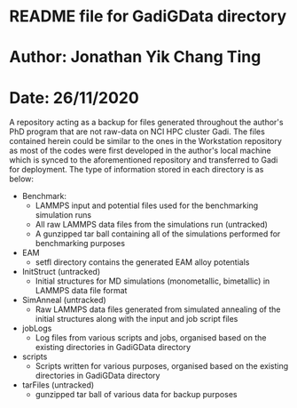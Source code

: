 # README file for GadiGData directory
# Author: Jonathan Yik Chang Ting
# Date: 26/11/2020

A repository acting as a backup for files generated throughout the author's PhD program that are not raw-data on NCI HPC cluster Gadi.
The files contained herein could be similar to the ones in the Workstation repository as most of the codes were first developed in the author's local machine which is synced to the aforementioned repository and transferred to Gadi for deployment.
The type of information stored in each directory is as below:

- Benchmark:
    - LAMMPS input and potential files used for the benchmarking simulation runs
    - All raw LAMMPS data files from the simulations run (untracked)
    - A gunzipped tar ball containing all of the simulations performed for benchmarking purposes
- EAM
    - setfl directory contains the generated EAM alloy potentials
- InitStruct (untracked)
    - Initial structures for MD simulations (monometallic, bimetallic) in LAMMPS data file format
- SimAnneal (untracked)
    - Raw LAMMPS data files generated from simulated annealing of the initial structures along with the input and job script files
- jobLogs
    - Log files from various scripts and jobs, organised based on the existing directories in GadiGData directory
- scripts
    - Scripts written for various purposes, organised based on the existing directories in GadiGData directory
- tarFiles (untracked)
    - gunzipped tar ball of various data for backup purposes
